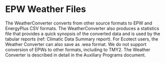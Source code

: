 # EPW Weather Files

The WeatherConverter converts from other source formats to EPW and EnergyPlus CSV formats. The WeatherConverter also produces a statistics file that provides a quick synopsis of the converted data and is used by the tabular reports (ref: Climatic Data Summary report). For Ecotect users, the Weather Converter can also save as .wea format. We do not support conversion of EPWs to other formats, including to TMY2. The Weather Converter is described in detail in the Auxiliary Programs document.